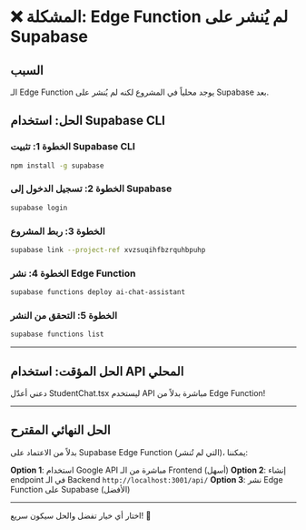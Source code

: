 # ❌ المشكلة: Edge Function لم يُنشر على Supabase

## السبب
الـ Edge Function يوجد محلياً في المشروع لكنه لم يُنشر على Supabase بعد.

## الحل: استخدام Supabase CLI

### الخطوة 1: تثبيت Supabase CLI
```bash
npm install -g supabase
```

### الخطوة 2: تسجيل الدخول إلى Supabase
```bash
supabase login
```

### الخطوة 3: ربط المشروع
```bash
supabase link --project-ref xvzsuqihfbzrquhbpuhp
```

### الخطوة 4: نشر Edge Function
```bash
supabase functions deploy ai-chat-assistant
```

### الخطوة 5: التحقق من النشر
```bash
supabase functions list
```

---

## الحل المؤقت: استخدام API المحلي

دعني أعدّل StudentChat.tsx ليستخدم API مباشرة بدلاً من Edge Function!

---

## الحل النهائي المقترح

بدلاً من الاعتماد على Supabase Edge Function (التي لم تُنشر)، يمكننا:

**Option 1**: استخدام Google API مباشرة من الـ Frontend (أسهل)
**Option 2**: إنشاء endpoint في الـ Backend `http://localhost:3001/api/` 
**Option 3**: نشر Edge Function على Supabase (الأفضل)

---

اختار أي خيار تفضل والحل سيكون سريع! 🚀
